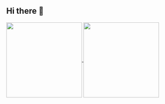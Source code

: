 ## Hi there 👋

<a href="https://github.com/theolm/github-readme-stats">
  <img height=200 align="center" src="https://github-readme-stats.vercel.app/api?username=theolm&show_icons=true&theme=tokyonight" />
</a>
<a href="https://github.com/theolm/convoychat">
  <img height=200 align="center" src="https://github-readme-stats.vercel.app/api/top-langs?username=theolm&layout=compact&langs_count=8&card_width=320&show_icons=true&theme=tokyonight&hide=javascript,html" />
</a>
